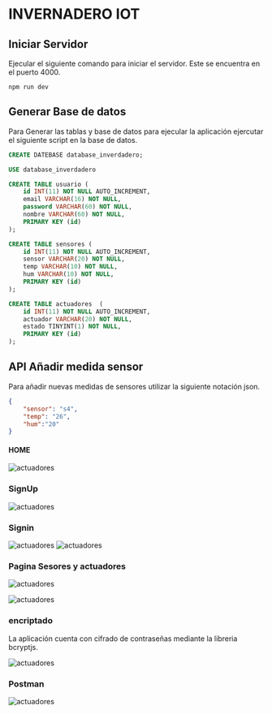 # INVERNADERO IOT

## Iniciar Servidor
Ejecular el siguiente comando para iniciar el servidor. Este se encuentra en el puerto 4000.

    npm run dev

##  Generar Base de datos 

Para Generar las tablas y base de datos para ejecular la aplicación ejercutar el siguiente script en la base de datos.

```sql
CREATE DATEBASE database_inverdadero;

USE database_inverdadero

CREATE TABLE usuario (
    id INT(11) NOT NULL AUTO_INCREMENT,
    email VARCHAR(16) NOT NULL,
    password VARCHAR(60) NOT NULL,
    nombre VARCHAR(60) NOT NULL,
    PRIMARY KEY (id)
);

CREATE TABLE sensores (
    id INT(11) NOT NULL AUTO_INCREMENT,
    sensor VARCHAR(20) NOT NULL,
    temp VARCHAR(10) NOT NULL,
    hum VARCHAR(10) NOT NULL,
    PRIMARY KEY (id)
);

CREATE TABLE actuadores  (
    id INT(11) NOT NULL AUTO_INCREMENT,
    actuador VARCHAR(20) NOT NULL,
    estado TINYINT(1) NOT NULL,
    PRIMARY KEY (id)
);

```

## API Añadir medida sensor

Para añadir nuevas medidas de sensores utilizar la siguiente notación json.

```json
{
    "sensor": "s4",
    "temp": "26",
    "hum":"20"
}
```

#### HOME
![actuadores](https://i.ibb.co/rpnpp8P/home.png "home")
### SignUp
![actuadores](https://i.ibb.co/dtDM0gw/SignUp.png "SignUp")
### Signin
![actuadores](https://i.ibb.co/Sm0GPkH/signIn.png "signIn")
![actuadores](https://i.ibb.co/tscxWMW/message.png "message")
### Pagina Sesores y actuadores 
![actuadores](https://i.ibb.co/DQc9Jcx/sensores.png "sensores")

![actuadores](https://i.ibb.co/6FqYpC7/actuadores.png "actuadores")
### encriptado 
La aplicación cuenta con cifrado de contraseñas mediante la libreria bcryptjs.

![actuadores](https://i.ibb.co/Dz4YBG0/encriptado.png "encriptado")
### Postman

![actuadores](https://i.ibb.co/7kM7RCf/postman.png "postman")

